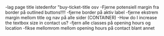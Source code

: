 -lag page title istedenfor "buy-ticket-title osv
-Fjerne potensiell margin fra border på outlined buttons!!!!
-fjerne border på aktiv label
-fjerne ekstrem margin mellom title og nav på alle sider (CONTAINER)
-How do I increase the textbox size in contact us?
-fjern alle classes på opening hours og location
-fikse mellomrom mellom opening hours på contact blant annet
